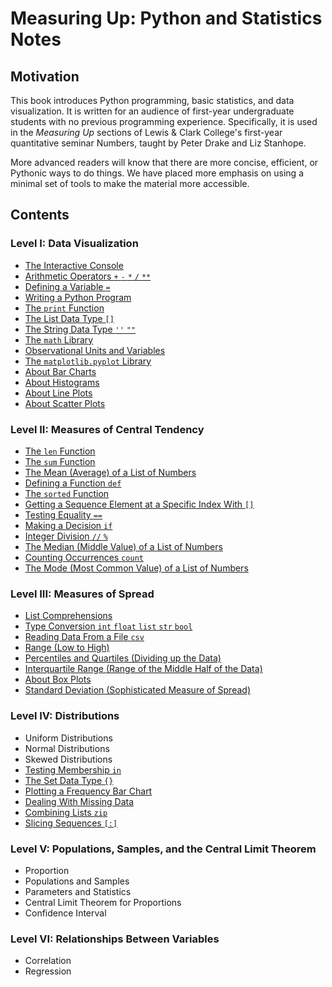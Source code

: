 # Measuring Up: Python and Statistics Notes

## Motivation

This book introduces Python programming, basic statistics, and data visualization. It is written for an audience of
first-year undergraduate students with no previous programming experience. Specifically, it is used in the *Measuring
Up* sections of Lewis & Clark College's first-year quantitative seminar Numbers, taught by Peter Drake and Liz Stanhope.

More advanced readers will know that there are more concise, efficient, or Pythonic ways to do things. We have placed
more emphasis on using a minimal set of tools to make the material more accessible.


## Contents

### Level I: Data Visualization

* [The Interactive Console](level_i/markdown/console.md)
* [Arithmetic Operators `+` `-` `*` `/` `**`](level_i/markdown/arithmetic.md)
* [Defining a Variable `=`](level_i/markdown/variable.md)
* [Writing a Python Program](level_i/markdown/program.md)
* [The `print` Function](level_i/markdown/print.md)
* [The List Data Type `[]`](level_i/markdown/list.md)
* [The String Data Type `''` `""`](level_i/markdown/string.md)
* [The `math` Library](level_i/markdown/math.md)
* [Observational Units and Variables](level_i/markdown/quant_cat.md)
* [The `matplotlib.pyplot` Library](level_i/markdown/matplotlib.pyplot.md)
* [About Bar Charts](level_i/markdown/barchart.md)
* [About Histograms](level_i/markdown/histogram.md)
* [About Line Plots](level_i/markdown/lineplot.md)
* [About Scatter Plots](level_i/markdown/scatterplot.md)
    
### Level II: Measures of Central Tendency

* [The `len` Function](level_ii/markdown/len.md)
* [The `sum` Function](level_ii/markdown/sum.md)
* [The Mean (Average) of a List of Numbers](level_ii/markdown/mean.md)
* [Defining a Function `def`](level_ii/markdown/def.md)
* [The `sorted` Function](level_ii/markdown/sorted.md)
* [Getting a Sequence Element at a Specific Index With `[]`](level_ii/markdown/index.md)
* [Testing Equality `==`](level_ii/markdown/equality.md)
* [Making a Decision `if`](level_ii/markdown/if.md)
* [Integer Division `//` `%`](level_ii/markdown/integer_division.md)
* [The Median (Middle Value) of a List of Numbers](level_ii/markdown/median.md)
* [Counting Occurrences `count`](level_ii/markdown/count.md)
* [The Mode (Most Common Value) of a List of Numbers](level_ii/markdown/mode.md)

### Level III: Measures of Spread

* [List Comprehensions](level_iii/markdown/comprehension.md)
* [Type Conversion `int` `float` `list` `str` `bool`](level_iii/markdown/type_conversion.md)
* [Reading Data From a File `csv`](level_iii/markdown/csv.md)
* [Range (Low to High)](level_iii/markdown/data_range.md)
* [Percentiles and Quartiles (Dividing up the Data)](level_iii/markdown/percentile.md)
* [Interquartile Range (Range of the Middle Half of the Data)](level_iii/markdown/interquartile.md)
* [About Box Plots](level_iii/markdown/box.md)
* [Standard Deviation (Sophisticated Measure of Spread)](level_iii/markdown/standard_deviation.md)

### Level IV: Distributions

* Uniform Distributions
* Normal Distributions
* Skewed Distributions
* [Testing Membership `in`](level_iv/markdown/in.md)
* [The Set Data Type `{}`](level_iv/markdown/set.md)
* [Plotting a Frequency Bar Chart](level_iv/markdown/frequency.md)
* [Dealing With Missing Data](level_iv/markdown/missing.md)
* [Combining Lists `zip`](level_iv/markdown/zip.md)
* [Slicing Sequences `[:]`](level_iv/markdown/slice.md)

### Level V: Populations, Samples, and the Central Limit Theorem

* Proportion
* Populations and Samples
* Parameters and Statistics
* Central Limit Theorem for Proportions
* Confidence Interval

### Level VI: Relationships Between Variables

* Correlation
* Regression

